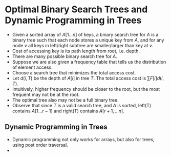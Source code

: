 # Optimal Binary Search Trees and Dynamic Programming in Trees
- Given a sorted array of $A[1\dots n]$ of keys, a binary search tree for $A$ is a binary tree such that each node stores a unique key from $A$, and for any node $v$ all keys  in left/right subtree are smaller/larger than key at $v$. 
- Cost of accessing key is its path length from root, i.e. depth. 
- There are many possible binary search tree for $A$. 
- Suppose we are also given a frequency table that tells us the distribution of element access. 
- Choose a search tree that minimizes the total access cost. 
- Let $d(i,T)$ be the depth of $A[i]$ in tree $T$. The total access cost is $\sum F[i]d(i,T)$. 
- Intuitively, higher frequency should be closer to the root, but the most frequent may not be at the root. 
- The optimal tree also may not be a full binary tree. 
- Observe that since $T$ is a valid search tree, and $A$ is sorted, left(T) contains $A[1\dots r-1]$ and right(T) contains $A[r+1, \dots n]$. 

## Dynamic Programming in Trees
- Dynamic programming not only works for arrays, but also for trees, using post order traversal. 
- 